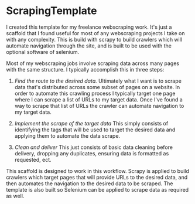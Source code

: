 # ScrapingTemplate
I created this template for my freelance webscraping work.
It's just a scaffold that I found useful for most of any webscraping projects I take on with any complexity. 
This is build with scrapy to build crawlers which will automate navigation through the site, 
and is built to be used with the optional software of selenium.

Most of my webscraping jobs involve scraping data across many pages with the same structure.
I typically accomplish this in three steps:

1. *Find the route to the desired data.*
Ultimately what I want is to scrape data that's distributed across some subset of pages on a website.
In order to automate this crawling process I typically target one page where I can scrape a list of URLs to my target data.
Once I've found a way to scrape that list of URLs the crawler can automate navigation to my target data.

2. *Implement the scrape of the target data*
This simply consists of identifying the tags that will be used to target the desired data and applying them to automate
the data scrape.

3. *Clean and deliver*
This just consists of basic data cleaning before delivery, dropping any duplicates, ensuring data is formatted as requested, ect.

This scaffold is designed to work in this workflow. Scrapy is applied to build crawlers which target pages that will provide 
URLs to the desired data, and then automates the navigation to the desired data to be scraped. The template is also built 
so Selenium can be applied to scrape data as required as well.
